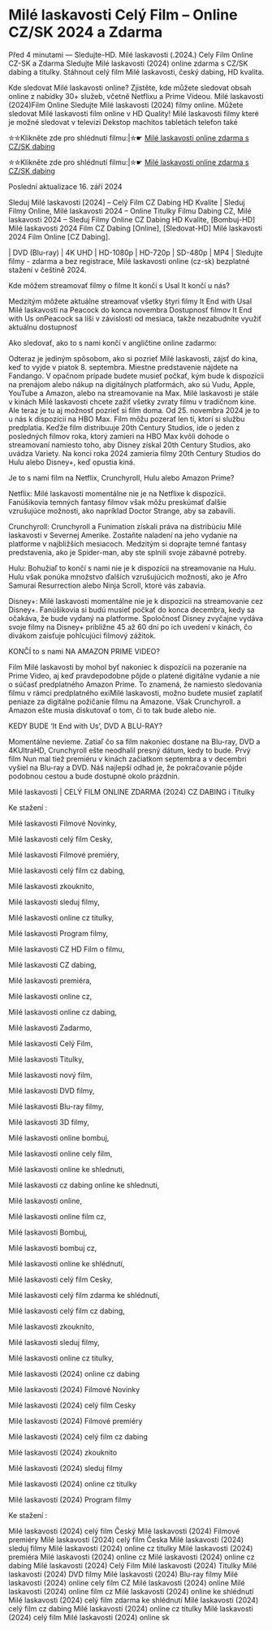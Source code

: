 # Milé laskavosti Celý Film – Online CZ/SK 2024 a Zdarma

Před 4 minutami — Sledujte-HD. Milé laskavosti (.2024.) Cely Film Online CZ-SK a Zdarma
Sledujte Milé laskavosti (2024) online zdarma s CZ/SK dabing a titulky. Stáhnout celý film Milé laskavosti, český dabing, HD kvalita.

Kde sledovat Milé laskavosti online? Zjistěte, kde můžete sledovat obsah online z nabídky 30+ služeb, včetně Netflixu a Prime Videou. Milé laskavosti (2024)Film Online Sledujte Milé laskavosti (2024) filmy online. Můžete sledovat Milé laskavosti film online v HD Quality! Milé laskavosti filmy které je možné sledovat v televizi Dekstop machitos tabletách telefon také

✮✮Klikněte zde pro shlédnutí filmu:|✮☛ [Milé laskavosti online zdarma s CZ/SK dabing](https://onlinecz-skdabingtitulkyzdarmo.blogspot.com/2024/09/mile-laskavosti-cely-film-online-cz.html)

✮✮Klikněte zde pro shlédnutí filmu:|✮☛ [Milé laskavosti online zdarma s CZ/SK dabing](https://onlinecz-skdabingtitulkyzdarmo.blogspot.com/2024/09/mile-laskavosti-cely-film-online-cz.html)

Poslední aktualizace 16. září 2024


Sleduj Milé laskavosti [2024] – Celý Film CZ Dabing HD Kvalite | Sleduj Filmy Online, Milé laskavosti 2024 – Online Titulky Filmu Dabing CZ, Milé laskavosti 2024 – Sleduj Filmy Online CZ Dabing HD Kvalite, [Bombuj-HD] Milé laskavosti 2024 Film CZ Dabing [Online], [Sledovat-HD] Milé laskavosti 2024 Film Online [CZ Dabing].

| DVD (Blu-ray) | 4K UHD | HD-1080p | HD-720p | SD-480p | MP4 | Sledujte filmy - zdarma a bez registrace, Milé laskavosti online (cz-sk) bezplatné stažení v češtině 2024.

Kde môžem streamovať filmy o filme It končí s Usal It končí u nás?

Medzitým môžete aktuálne streamovať všetky štyri filmy It End with Usal Milé laskavosti na Peacock do konca novembra Dostupnosť filmov It End with Us onPeacock sa líši v závislosti od mesiaca, takže nezabudnite využiť aktuálnu dostupnosť

Ako sledovať, ako to s nami končí v angličtine online zadarmo:

Odteraz je jediným spôsobom, ako si pozrieť Milé laskavosti, zájsť do kina, keď to vyjde v piatok 8. septembra. Miestne predstavenie nájdete na Fandango. V opačnom prípade budete musieť počkať, kým bude k dispozícii na prenájom alebo nákup na digitálnych platformách, ako sú Vudu, Apple, YouTube a Amazon, alebo na streamovanie na Max. Milé laskavosti je stále v kinách Milé laskavosti chcete zažiť všetky zvraty filmu v tradičnom kine. Ale teraz je tu aj možnosť pozrieť si film doma. Od 25. novembra 2024 je to u nás k dispozícii na HBO Max. Film môžu pozerať len tí, ktorí si službu predplatia. Keďže film distribuuje 20th Century Studios, ide o jeden z posledných filmov roka, ktorý zamieri na HBO Max kvôli dohode o streamovaní namiesto toho, aby Disney získal 20th Century Studios, ako uvádza Variety. Na konci roka 2024 zamieria filmy 20th Century Studios do Hulu alebo Disney+, keď opustia kiná.

Je to s nami film na Netflix, Crunchyroll, Hulu alebo Amazon Prime?

Netflix: Milé laskavosti momentálne nie je na Netflixe k dispozícii. Fanúšikovia temných fantasy filmov však môžu preskúmať ďalšie vzrušujúce možnosti, ako napríklad Doctor Strange, aby sa zabavili.

Crunchyroll: Crunchyroll a Funimation získali práva na distribúciu Milé laskavosti v Severnej Amerike. Zostaňte naladení na jeho vydanie na platforme v najbližších mesiacoch. Medzitým si doprajte temné fantasy predstavenia, ako je Spider-man, aby ste splnili svoje zábavné potreby.

Hulu: Bohužiaľ to končí s nami nie je k dispozícii na streamovanie na Hulu. Hulu však ponúka množstvo ďalších vzrušujúcich možností, ako je Afro Samurai Resurrection alebo Ninja Scroll, ktoré vás zabavia.

Disney+: Milé laskavosti momentálne nie je k dispozícii na streamovanie cez Disney+. Fanúšikovia si budú musieť počkať do konca decembra, kedy sa očakáva, že bude vydaný na platforme. Spoločnosť Disney zvyčajne vydáva svoje filmy na Disney+ približne 45 až 60 dní po ich uvedení v kinách, čo divákom zaisťuje pohlcujúci filmový zážitok.

KONČÍ to s nami NA AMAZON PRIME VIDEO?

Film Milé laskavosti by mohol byť nakoniec k dispozícii na pozeranie na Prime Video, aj keď pravdepodobne pôjde o platené digitálne vydanie a nie o súčasť predplatného Amazon Prime. To znamená, že namiesto sledovania filmu v rámci predplatného exiMilé laskavosti, možno budete musieť zaplatiť peniaze za digitálne požičanie filmu na Amazone. Však Crunchyroll. a Amazon ešte musia diskutovať o tom, či to tak bude alebo nie.

KEDY BUDE ‘It End with Us’, DVD A BLU-RAY?

Momentálne nevieme. Zatiaľ čo sa film nakoniec dostane na Blu-ray, DVD a 4KUltraHD, Crunchyroll ešte neodhalil presný dátum, kedy to bude. Prvý film Nun mal tiež premiéru v kinách začiatkom septembra a v decembri vyšiel na Blu-ray a DVD. Náš najlepší odhad je, že pokračovanie pôjde podobnou cestou a bude dostupné okolo prázdnin.

Milé laskavosti | CELÝ FILM ONLINE ZDARMA (2024) CZ DABING i Titulky

Ke stažení :

Milé laskavosti Filmové Novinky,

Milé laskavosti celý film Cesky,

Milé laskavosti Filmové premiéry,

Milé laskavosti celý film cz dabing,

Milé laskavosti zkouknito,

Milé laskavosti sleduj filmy,

Milé laskavosti online cz titulky,

Milé laskavosti Program filmy,

Milé laskavosti CZ HD Film o filmu,

Milé laskavosti CZ dabing,

Milé laskavosti premiéra,

Milé laskavosti online cz,

Milé laskavosti online cz dabing,

Milé laskavosti Zadarmo,

Milé laskavosti Celý Film,

Milé laskavosti Titulky,

Milé laskavosti nový film,

Milé laskavosti DVD filmy,

Milé laskavosti Blu-ray filmy,

Milé laskavosti 3D filmy,

Milé laskavosti online bombuj,

Milé laskavosti online cely film,

Milé laskavosti online ke shlednuti,

Milé laskavosti cz dabing online ke shlednuti,

Milé laskavosti online,

Milé laskavosti online film cz,

Milé laskavosti Bombuj,

Milé laskavosti bombuj cz,

Milé laskavosti online ke shlédnutí,

Milé laskavosti celý film Cesky,

Milé laskavosti celý film zdarma ke shlédnutí,

Milé laskavosti celý film cz dabing,

Milé laskavosti zkouknito,

Milé laskavosti sleduj filmy,

Milé laskavosti online cz titulky,

Milé laskavosti (2024) online cz dabing

Milé laskavosti (2024) Filmové Novinky

Milé laskavosti (2024) celý film Cesky

Milé laskavosti (2024) Filmové premiéry

Milé laskavosti (2024) celý film cz dabing

Milé laskavosti (2024) zkouknito

Milé laskavosti (2024) sleduj filmy

Milé laskavosti (2024) online cz titulky

Milé laskavosti (2024) Program filmy

Ke stažení :

Milé laskavosti (2024) celý film Český Milé laskavosti (2024) Filmové premiéry Milé laskavosti (2024) celý film Česka Milé laskavosti (2024) sleduj filmy Milé laskavosti (2024) online cz titulky Milé laskavosti (2024) premiéra Milé laskavosti (2024) online cz Milé laskavosti (2024) online cz dabing Milé laskavosti (2024) Celý Film Milé laskavosti (2024) Titulky Milé laskavosti (2024) DVD filmy Milé laskavosti (2024) Blu-ray filmy Milé laskavosti (2024) online cely film CZ Milé laskavosti (2024) online Milé laskavosti (2024) online film cz Milé laskavosti (2024) online ke shlédnutí Milé laskavosti (2024) celý film zdarma ke shlédnutí Milé laskavosti (2024) celý film cz dabing Milé laskavosti (2024) online cz titulky Milé laskavosti (2024) celý film Milé laskavosti (2024) online sk
